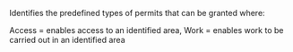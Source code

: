 ﻿Identifies the predefined types of permits that can be granted where:

Access = enables access to an identified area,
Work = enables work to be carried out in an identified area
